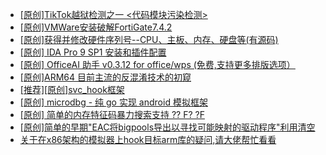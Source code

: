 + [[原创]TikTok越狱检测之一 <代码模块污染检测>](https://bbs.kanxue.com/thread-280914.htm)
+ [[原创]VMWare安装破解FortiGate7.4.2](https://bbs.kanxue.com/thread-284794.htm)
+ [[原创]获得并修改硬件序列号--CPU、主板、内存、硬盘等(有源码)](https://bbs.kanxue.com/thread-282756.htm)
+ [[原创] IDA Pro 9 SP1 安装和插件配置](https://bbs.kanxue.com/thread-285604.htm)
+ [[原创] OfficeAI 助手 v0.3.12 for office/wps (免费,支持更多排版选项）](https://bbs.kanxue.com/thread-283494.htm)
+ [[原创]ARM64 目前主流的反混淆技术的初窥](https://bbs.kanxue.com/thread-285567.htm)
+ [[推荐][原创]svc_hook框架](https://bbs.kanxue.com/thread-284713.htm)
+ [[原创] microdbg - 纯 go 实现 android 模拟框架](https://bbs.kanxue.com/thread-285377.htm)
+ [[原创] 简单的内存特征码暴力搜索支持 ?? F? ?F](https://bbs.kanxue.com/thread-284451.htm)
+ [[原创]简单的早期"EAC将bigpools导出以寻找可能映射的驱动程序"利用清空](https://bbs.kanxue.com/thread-285355.htm)
+ [关于在x86架构的模拟器上hook目标arm库的疑问,请大佬帮忙看看](https://bbs.kanxue.com/thread-281674.htm)
